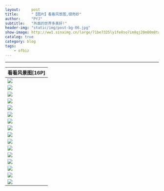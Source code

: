 ```yaml
---
layout:     post
title:      "【图片】看看风景图,很奇妙"
author:     "PYJ"
subtitle:   "外面的世界多美好!"
header-img: "static/img/post-bg-06.jpg"
show-image: http://ww1.sinaimg.cn/large/71be7325ly1fe8so7im8qj20m80m8taz.jpg
catalog: true
category: blog
tags:
    - ofbiz
---
```




----------

|看看风景图[16P]|
|--|
|![](http://ww1.sinaimg.cn/large/71be7325ly1fe8so7im8qj20m80m8taz.jpg)|
|![](http://ww1.sinaimg.cn/large/71be7325ly1fe8so7hvd9j20sg0izq4c.jpg)|
|![](http://ww1.sinaimg.cn/large/71be7325ly1fe8so8wtx2j20sg0izq7w.jpg)|
|![](http://ww1.sinaimg.cn/large/71be7325ly1fe8so7i0xmj20sg0izmya.jpg)|
|![](http://ww1.sinaimg.cn/large/71be7325ly1fe8so7mklpj20sg0iz0uz.jpg)|
|![](http://ww1.sinaimg.cn/large/71be7325ly1fe8so8x6n4j20sg0izq6o.jpg)|
|![](http://ww1.sinaimg.cn/large/71be7325ly1fe8so7ikquj20sg0izt9s.jpg)|
|![](http://ww1.sinaimg.cn/large/71be7325ly1fe8so8y9qlj20sg0iz0vv.jpg)|
|![](http://ww1.sinaimg.cn/large/71be7325ly1fe8so7i251j20sg0izt9h.jpg)|
|![](http://ww1.sinaimg.cn/large/71be7325ly1fe8so7xlzgj20sg0izmyy.jpg)|
|![](http://ww1.sinaimg.cn/large/71be7325ly1fe8so7iorgj20sg0izdh2.jpg)|
|![](http://ww1.sinaimg.cn/large/71be7325ly1fe8so80neij20sg0l8wgb.jpg)|
|![](http://ww1.sinaimg.cn/large/71be7325ly1fe8so7zre3j20rs0hywgo.jpg)|
|![](http://ww1.sinaimg.cn/large/71be7325ly1fe8so8doq8j20rs0ib0uo.jpg)|
|![](http://ww1.sinaimg.cn/large/71be7325ly1fe8so8bca7j20rs0hxdho.jpg)|
|![](http://ww1.sinaimg.cn/large/71be7325ly1fe8so8j41kj20rs0i6djr.jpg)|